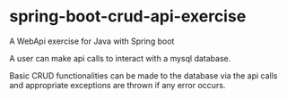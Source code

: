 # spring-boot-crud-api-exercise
A WebApi exercise for Java with Spring boot

A user can make api calls to interact with a mysql database. 

Basic CRUD functionalities can be made to the database via the api calls 
and appropriate exceptions are thrown if any error occurs.
